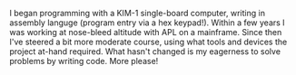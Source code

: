 I began programming with a KIM-1 single-board computer, writing in assembly languge (program entry via a hex keypad!). Within a few years I was working at nose-bleed altitude with APL on a mainframe. Since then I've steered a bit more moderate course, using what tools and devices the project at-hand required. What hasn't changed is my eagerness to solve problems by writing code. More please!

